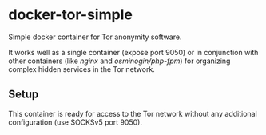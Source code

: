 # docker-tor-simple

Simple docker container for Tor anonymity software. 

It works well as a single container (expose port 9050) or in conjunction 
with other containers (like *nginx* and *osminogin/php-fpm*) for organizing 
complex hidden services in the Tor network.

## Setup

This container is ready for access to the Tor network without any additional 
configuration (use SOCKSv5 port 9050).
